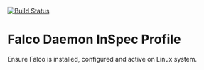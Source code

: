 [![Build Status](https://travis-ci.org/juju4/inspec-falco.svg?branch=master)](https://travis-ci.org/juju4/inspec-falco)
# Falco Daemon InSpec Profile

Ensure Falco is installed, configured and active on Linux system.
